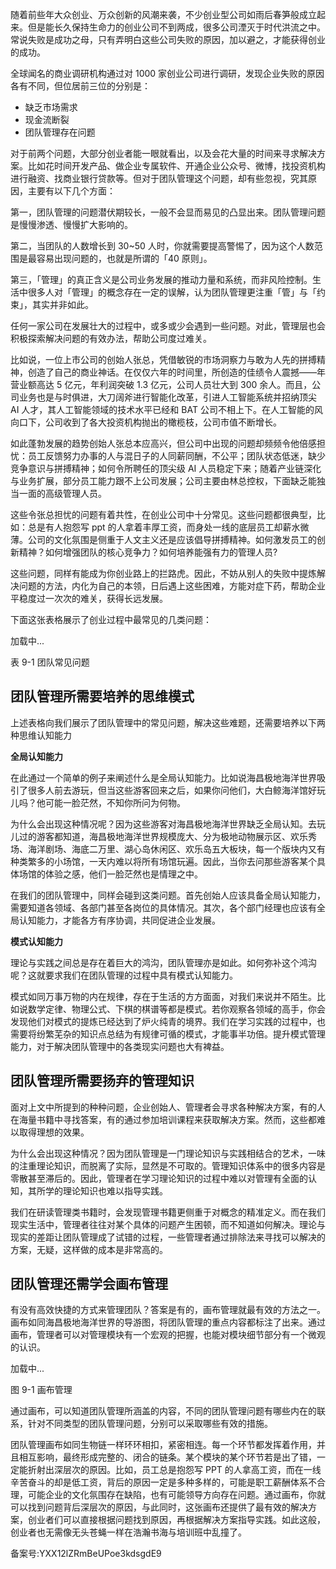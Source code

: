 随着前些年大众创业、万众创新的风潮来袭，不少创业型公司如雨后春笋般成立起来。但是能长久保持生命力的创业公司不到两成，很多公司湮灭于时代洪流之中。常说失败是成功之母，只有弄明白这些公司失败的原因，加以避之，才能获得创业的成功。

全球闻名的商业调研机构通过对 1000 家创业公司进行调研，发现企业失败的原因各有不同，但位居前三位的分别是：

- 缺乏市场需求
- 现金流断裂
- 团队管理存在问题

对于前两个问题，大部分创业者能一眼就看出，以及会花大量的时间来寻求解决方案。比如花时间开发产品、做企业专属软件、开通企业公众号、微博，找投资机构进行融资、找商业银行贷款等。但对于团队管理这个问题，却有些忽视，究其原因，主要有以下几个方面：

第一，团队管理的问题潜伏期较长，一般不会显而易见的凸显出来。团队管理问题是慢慢渗透、慢慢扩大影响的。

第二，当团队的人数增长到 30\~50 人时，你就需要提高警惕了，因为这个人数范围是最容易出现问题的，也就是所谓的「40 原则」。

第三，「管理」的真正含义是公司业务发展的推动力量和系统，而非风险控制。生活中很多人对「管理」的概念存在一定的误解，认为团队管理更注重「管」与「约束」，其实并非如此。

任何一家公司在发展壮大的过程中，或多或少会遇到一些问题。对此，管理层也会积极探索解决问题的有效办法，帮助公司度过难关。

比如说，一位上市公司的创始人张总，凭借敏锐的市场洞察力与敢为人先的拼搏精神，创造了自己的商业神话。在仅仅六年的时间里，所创造的佳绩令人震撼——年营业额高达 5 亿元，年利润突破 1.3 亿元，公司人员壮大到 300 余人。而且，公司业务也是与时俱进，大刀阔斧进行智能化改革，引进人工智能系统并招纳顶尖 AI 人才，其人工智能领域的技术水平已经和 BAT 公司不相上下。在人工智能的风向口下，公司收到了各大投资机构抛出的橄榄枝，公司市值不断增长。

如此蓬勃发展的趋势创始人张总本应高兴，但公司中出现的问题却频频令他倍感担忧：员工反馈努力办事的人与混日子的人同薪同酬，不公平；团队状态低迷，缺少竞争意识与拼搏精神；如何令所聘任的顶尖级 AI 人员稳定下来；随着产业链深化与业务扩展，部分员工能力跟不上公司发展；公司主要由林总控权，下面缺乏能独当一面的高级管理人员。

这些令张总担忧的问题有着共性，在创业公司中十分常见。这些问题都很典型，比如：总是有人抱怨写 ppt 的人拿着丰厚工资，而身处一线的底层员工却薪水微薄。公司的文化氛围是侧重于人文主义还是应该倡导拼搏精神。如何激发员工的创新精神？如何增强团队的核心竞争力？如何培养能强有力的管理人员\?

这些问题，同样有能成为你创业路上的拦路虎。因此，不妨从别人的失败中提炼解决问题的方法，内化为自己的本领，日后遇上这些困难，方能对症下药，帮助企业平稳度过一次次的难关，获得长远发展。

下面这张表格展示了创业过程中最常见的几类问题：

加载中...

表 9-1 团队常见问题

## **团队管理所需要培养的思维模式**

上述表格向我们展示了团队管理中的常见问题，解决这些难题，还需要培养以下两种思维认知能力

**全局认知能力**

在此通过一个简单的例子来阐述什么是全局认知能力。比如说海昌极地海洋世界吸引了很多人前去游玩，但当这些游客回来之后，如果你问他们，大白鲸海洋馆好玩儿吗？他可能一脸茫然，不知你所问为何物。

为什么会出现这种情况呢？因为这些游客对海昌极地海洋世界缺乏全局认知。去玩儿过的游客都知道，海昌极地海洋世界规模庞大、分为极地动物展示区、欢乐秀场、海洋剧场、海底二万里、湖心岛休闲区、欢乐岛五大板块，每一个版块内又有种类繁多的小场馆，一天内难以将所有场馆玩遍。因此，当你去问那些游客某个具体场馆的体验之感，他们一脸茫然也是情理之中。

在我们的团队管理中，同样会碰到这类问题。首先创始人应该具备全局认知能力，需要知道各领域、各部门甚至各岗位的具体情况。其次，各个部门经理也应该有全局认知能力，才能各方有序协调，共同促进企业发展。

**模式认知能力**

理论与实践之间总是存在着巨大的鸿沟，团队管理亦是如此。如何弥补这个鸿沟呢？这就要求我们在团队管理的过程中具有模式认知能力。

模式如同万事万物的内在规律，存在于生活的方方面面，对我们来说并不陌生。比如说数学定律、物理公式、下棋的棋谱等都是模式。若你观察各领域的高手，你会发现他们对模式的提炼已经达到了炉火纯青的境界。我们在学习实践的过程中，也需要将纷繁芜杂的知识点总结为有规律可循的模式，才能事半功倍。提升模式管理能力，对于解决团队管理中的各类现实问题也大有裨益。

## **团队管理所需要扬弃的管理知识**

面对上文中所提到的种种问题，企业创始人、管理者会寻求各种解决方案，有的人在海量书籍中寻找答案，有的通过参加培训课程来获取解决方案。然而，这些都难以取得理想的效果。

为什么会出现这种情况？因为团队管理是一门理论知识与实践相结合的艺术，一味的注重理论知识，而脱离了实际，显然是不可取的。管理知识体系中的很多内容是零散甚至滞后的。因此，管理者在学习理论知识的过程中难以对管理有全面的认知，其所学的理论知识也难以指导实践。

我们在研读管理类书籍时，会发现管理书籍更侧重于对概念的精准定义。而在我们现实生活中，管理者往往对某个具体的问题产生困顿，而不知道如何解决。理论与现实的差距让团队管理成了试错的过程，一些管理者通过排除法来寻找可以解决的方案，无疑，这样做的成本是非常高的。

## **团队管理还需学会画布管理**

有没有高效快捷的方式来管理团队？答案是有的，画布管理就最有效的方法之一。画布如同海昌极地海洋世界的导游图，将团队管理的重点内容都标注了出来。通过画布，管理者可以对管理模块有一个宏观的把握，也能对模块细节部分有一个微观的认识。

加载中...

图 9-1 画布管理

通过画布，可以知道团队管理所涵盖的内容，不同的团队管理问题有哪些内在的联系，针对不同类型的团队管理问题，分别可以采取哪些有效的措施。

团队管理画布如同生物链一样环环相扣，紧密相连。每一个环节都发挥着作用，并且相互影响，最终形成完整的、闭合的链条。某个模块的某个环节若是出了错，一定能折射出深层次的原因。比如，员工总是抱怨写 PPT 的人拿高工资，而在一线辛苦奋斗的却是低工资，背后的原因一定是多种多样的，可能是职工薪酬体系不合理，可能企业的文化氛围存在缺陷，也有可能领导方向存在问题。通过画布，你就可以找到问题背后深层次的原因，与此同时，这张画布还提供了最有效的解决方案，创业者们可以直接根据问题找到原因，再根据解决方案指导实践。如此这般，创业者也无需像无头苍蝇一样在浩瀚书海与培训班中乱撞了。

备案号:YXX12lZRmBeUPoe3kdsgdE9